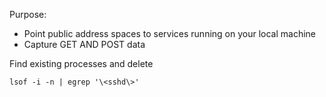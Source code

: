 Purpose:
- Point public address spaces to services running on your local machine
- Capture GET AND POST data

Find existing processes and delete
```
lsof -i -n | egrep '\<sshd\>'
```
